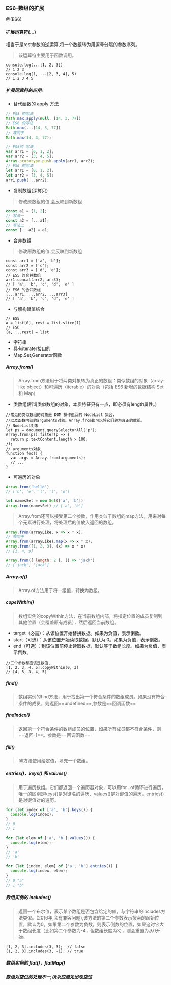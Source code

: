 ### ES6-数组的扩展

@(ES6)

#### 扩展运算符(...)
相当于是rest参数的逆运算,将一个数组转为用逗号分隔的参数序列。
> 该运算符主要用于函数调用。

```
console.log(...[1, 2, 3])
// 1 2 3
console.log(1, ...[2, 3, 4], 5)
// 1 2 3 4 5

```

##### 扩展运算符的应用:
- 替代函数的 apply 方法

```js
// ES5 的写法
Math.max.apply(null, [14, 3, 77])
// ES6 的写法
Math.max(...[14, 3, 77])
// 等同于
Math.max(14, 3, 77);

// ES5的 写法
var arr1 = [0, 1, 2];
var arr2 = [3, 4, 5];
Array.prototype.push.apply(arr1, arr2);
// ES6 的写法
let arr1 = [0, 1, 2];
let arr2 = [3, 4, 5];
arr1.push(...arr2);
```
- 复制数组(深拷贝)
 > 修改原数组的值,会反映到新数组
```js
const a1 = [1, 2];
// 写法一
const a2 = [...a1];
// 写法二
const [...a2] = a1;
```
- 合并数组
> 修改原数组的值,会反映到新数组
```
const arr1 = ['a', 'b'];
const arr2 = ['c'];
const arr3 = ['d', 'e'];
// ES5 的合并数组
arr1.concat(arr2, arr3);
// [ 'a', 'b', 'c', 'd', 'e' ]
// ES6 的合并数组
[...arr1, ...arr2, ...arr3]
// [ 'a', 'b', 'c', 'd', 'e' ]
```
- 与解构赋值结合

```
// ES5
a = list[0], rest = list.slice(1)
// ES6
[a, ...rest] = list
```
- 字符串
- 具有iterater接口的
- Map,Set,Generator函数
##### Array.from()
> Array.from方法用于将两类对象转为真正的数组：类似数组的对象（array-like object）和可遍历（iterable）的对象（包括 ES6 新增的数据结构 Set 和 Map）
- 类数组(所谓类似数组的对象，本质特征只有一点，即必须有length属性。)
```
//常见的类似数组的对象是 DOM 操作返回的 NodeList 集合，
//以及函数内部的arguments对象。Array.from都可以将它们转为真正的数组。
// NodeList对象
let ps = document.querySelectorAll('p');
Array.from(ps).filter(p => {
  return p.textContent.length > 100;
});
// arguments对象
function foo() {
  var args = Array.from(arguments);
  // ...
}
```
- 可遍历的对象
```js
Array.from('hello')
// ['h', 'e', 'l', 'l', 'o']

let namesSet = new Set(['a', 'b'])
Array.from(namesSet) // ['a', 'b']
```
> Array.from还可以接受第二个参数，作用类似于数组的map方法，用来对每个元素进行处理，将处理后的值放入返回的数组。
```js
Array.from(arrayLike, x => x * x);
// 等同于
Array.from(arrayLike).map(x => x * x);
Array.from([1, 2, 3], (x) => x * x)
// [1, 4, 9]

Array.from({ length: 2 }, () => 'jack')
// ['jack', 'jack']
```
##### Array.of()
> Array.of方法用于将一组值，转换为数组。
##### copeWithin()
> 数组实例的copyWithin方法，在当前数组内部，将指定位置的成员复制到其他位置（会覆盖原有成员），然后返回当前数组。

- target（必需）：从该位置开始替换数据。如果为负值，表示倒数。
- start（可选）：从该位置开始读取数据，默认为 0。如果为负值，表示倒数。
 - end（可选）：到该位置前停止读取数据，默认等于数组长度。如果为负值，表示倒数。

```
//三个参数都应该是数值,
[1, 2, 3, 4, 5].copyWithin(0, 3)
// [4, 5, 3, 4, 5]
```
##### find() 
> 数组实例的find方法，用于找出第一个符合条件的数组成员。如果没有符合条件的成员，则返回==undefined==,参数是==回调函数==
##### findIndex()
> 返回第一个符合条件的数组成员的位置，如果所有成员都不符合条件，则==返回-1==。参数是==回调函数==
##### fill()
> fill方法使用给定值，填充一个数组。
##### entries()，keys() 和 values()
> 用于遍历数组。它们都返回一个遍历器对象，可以用for...of循环进行遍历，唯一的区别是keys()是对键名的遍历、values()是对键值的遍历，entries()是对键值对的遍历。
```js
for (let index of ['a', 'b'].keys()) {
  console.log(index);
}
// 0
// 1

for (let elem of ['a', 'b'].values()) {
  console.log(elem);
}
// 'a'
// 'b'

for (let [index, elem] of ['a', 'b'].entries()) {
  console.log(index, elem);
}
// 0 "a"
// 1 "b"
```
##### 数组实例的 includes()
> 返回一个布尔值，表示某个数组是否包含给定的值，与字符串的includes方法类似。(2016年,会有兼容问题),该方法的第二个参数表示搜索的起始位置，默认为0。如果第二个参数为负数，则表示倒数的位置，如果这时它大于数组长度（比如第二个参数为-4，但数组长度为3），则会重置为从0开始。
```
[1, 2, 3].includes(3, 3);  // false
[1, 2, 3].includes(3, -1); // true
```
##### 数组实例的 flat()，flatMap()
##### 数组对空位的处理不一,所以应避免出现空位